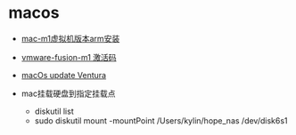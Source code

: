 # macos
- [mac-m1虚拟机版本arm安装](https://www.dandroid.cn/?p=8046)
- [vmware-fusion-m1 激活码](https://juejin.cn/post/7167551141788516383)
- [macOs update Ventura](https://discussions.apple.com/thread/250569175?answerId=251092608022#251092608022)

- mac挂载硬盘到指定挂载点
  - diskutil list
  - sudo diskutil mount -mountPoint /Users/kylin/hope_nas /dev/disk6s1